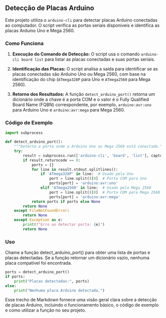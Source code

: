 ## Detecção de Placas Arduino

Este projeto utiliza o `arduino-cli` para detectar placas Arduino conectadas ao computador. O script verifica as portas seriais disponíveis e identifica as placas Arduino Uno e Mega 2560.

### Como Funciona

1. **Execução do Comando de Detecção:**
   O script usa o comando `arduino-cli board list` para listar as placas conectadas e suas portas seriais.

2. **Identificação das Placas:**
   O script analisa a saída para identificar se as placas conectadas são Arduino Uno ou Mega 2560, com base na identificação do chip (`ATmega328P` para Uno e `ATmega2560` para Mega 2560).

3. **Retorno dos Resultados:**
   A função `detect_arduino_port()` retorna um dicionário onde a chave é a porta COM e o valor é o Fully Qualified Board Name (FQBN) correspondente, por exemplo, `arduino:avr:uno` para Arduino Uno e `arduino:avr:mega` para Mega 2560.

### Código de Exemplo

```python
import subprocess

def detect_arduino_port():
    """Detecta a porta onde a Arduino Uno ou Mega 2560 está conectada."""
    try:
        result = subprocess.run(['arduino-cli', 'board', 'list'], capture_output=True, text=True, creationflags=subprocess.CREATE_NO_WINDOW)
        if result.returncode == 0:
            ports = {}
            for line in result.stdout.splitlines():
                if 'ATmega328P' in line:  # Usado pela Uno
                    port = line.split()[0]  # Porta COM para Uno
                    ports[port] = 'arduino:avr:uno'
                elif 'ATmega2560' in line:  # Usado pela Mega 2560
                    port = line.split()[0]  # Porta COM para Mega 2560
                    ports[port] = 'arduino:avr:mega'
            return ports if ports else None
        return None
    except FileNotFoundError:
        return None
    except Exception as e:
        print(f"Erro ao detectar porta: {e}")
        return None
```

### Uso
Chame a função detect_arduino_port() para obter uma lista de portas e placas detectadas. Se a função retornar um dicionário vazio, nenhuma placa compatível foi encontrada.

```python
ports = detect_arduino_port()
if ports:
    print("Placas detectadas:", ports)
else:
    print("Nenhuma placa Arduino detectada.")
```

Esse trecho de Markdown fornece uma visão geral clara sobre a detecção de placas Arduino, incluindo o funcionamento básico, o código de exemplo e como utilizar a função no seu projeto.